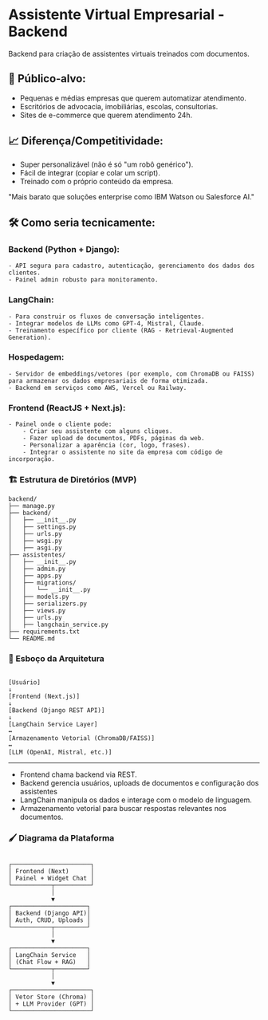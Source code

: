 # Assistente Virtual Empresarial - Backend

Backend para criação de assistentes virtuais treinados com documentos.

## 🎯 Público-alvo:

- Pequenas e médias empresas que querem automatizar atendimento.
- Escritórios de advocacia, imobiliárias, escolas, consultorias.
- Sites de e-commerce que querem atendimento 24h.

## 📈 Diferença/Competitividade:

- Super personalizável (não é só "um robô genérico").
- Fácil de integrar (copiar e colar um script).
- Treinado com o próprio conteúdo da empresa.

"Mais barato que soluções enterprise como IBM Watson ou Salesforce AI."

## 🛠️ Como seria tecnicamente:

### Backend (Python + Django):

    - API segura para cadastro, autenticação, gerenciamento dos dados dos clientes.
    - Painel admin robusto para monitoramento.

### LangChain:

    - Para construir os fluxos de conversação inteligentes.
    - Integrar modelos de LLMs como GPT-4, Mistral, Claude.
    - Treinamento específico por cliente (RAG - Retrieval-Augmented Generation).

### Hospedagem:

    - Servidor de embeddings/vetores (por exemplo, com ChromaDB ou FAISS) para armazenar os dados empresariais de forma otimizada.
    - Backend em serviços como AWS, Vercel ou Railway.

### Frontend (ReactJS + Next.js):

    - Painel onde o cliente pode:
        - Criar seu assistente com alguns cliques.
        - Fazer upload de documentos, PDFs, páginas da web.
        - Personalizar a aparência (cor, logo, frases).
        - Integrar o assistente no site da empresa com código de incorporação.

### 🏗️ Estrutura de Diretórios (MVP)

```
backend/
├── manage.py
├── backend/
│   ├── __init__.py
│   ├── settings.py
│   ├── urls.py
│   ├── wsgi.py
│   ├── asgi.py
├── assistentes/
│   ├── __init__.py
│   ├── admin.py
│   ├── apps.py
│   ├── migrations/
│   │   └── __init__.py
│   ├── models.py
│   ├── serializers.py
│   ├── views.py
│   ├── urls.py
│   ├── langchain_service.py
├── requirements.txt
└── README.md

```

### 🧠 Esboço da Arquitetura

```

[Usuário]
↓
[Frontend (Next.js)]
↓
[Backend (Django REST API)]
↓
[LangChain Service Layer]
↔
[Armazenamento Vetorial (ChromaDB/FAISS)]
↔
[LLM (OpenAI, Mistral, etc.)]

```

---

- Frontend chama backend via REST.
- Backend gerencia usuários, uploads de documentos e configuração dos assistentes
- LangChain manipula os dados e interage com o modelo de linguagem.
- Armazenamento vetorial para buscar respostas relevantes nos documentos.

### 🖌️ Diagrama da Plataforma

```

┌──────────────────────┐
│ Frontend (Next)      │
│ Painel + Widget Chat │
└───────────┬──────────┘
            │
            ▼
┌─────────────────────┐
│ Backend (Django API)│
│ Auth, CRUD, Uploads │
└───────────┬─────────┘
            │
            ▼
┌─────────────────────┐
│ LangChain Service   │
│ (Chat Flow + RAG)   │
└───────────┬─────────┘
            │
            ▼
┌──────────────────────┐
│ Vetor Store (Chroma) │
│ + LLM Provider (GPT) │
└──────────────────────┘

```
